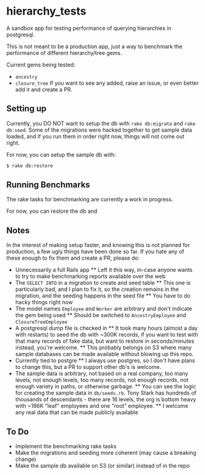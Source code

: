 # hierarchy_tests
A sandbox app for testing performance of querying hierarchies in postgresql.

This is not meant to be a production app, just a way to benchmark the performance of different hierarchy/tree gems.

Current gems being tested:
* `ancestry`
* `closure_tree`
If you want to see any added, raise an issue, or even better add it and create a PR.

## Setting up
Currently, you DO NOT want to setup the db with `rake db:migrate` and `rake db:seed`. Some of the migrations were hacked together to get sample data loaded,
and if you run them in order right now, things will not come out right.

For now, you can setup the sample db with:
```bash
$ rake db:restore
```

## Running Benchmarks
The rake tasks for benchmarking are currently a work in progress.

For now, you can restore the db and

## Notes
In the interest of making setup faster, and knowing this is not planned for
production, a few ugly things have been done so far. If you hate any of these
enough to fix them and create a PR, please do:
* Unnecessarily a full Rails app
** Left it this way, in-case anyone wants to try to make benchmarking reports available over the web
* The `SELECT INTO` in a migration to create and seed table
** This one is particularly bad, and I plan to fix it, so the creation remains in the migration, and the seeding happens in the seed file
** You have to do hacky things right now
* The model names `Employee` and `Worker` are arbitrary and don't indicate the gem being used
** Should be switched to `AncestryEmployee` and `ClosureTreeEmployee`
* A postgresql dump file is checked in
** It took many hours (almost a day with restarts) to seed the db with ~300K records, if you want to test with that many records of fake data, but want to restore in seconds/minutes instead, you're welcome.
** This probably belongs on S3 where many sample databases can be made available without blowing up this repo.
* Currently tied to postgre
** I always use postgres, so I don't have plans to change this, but a PR to support other db's is welcome.
* The sample data is arbitrary, not based on a real company, too many levels, not enough levels, too many records, not enough records, not enough variety in paths, or otherwise garbage.
** You can see the logic for creating the sample data in `db/seeds.rb`. Tony Stark has hundreds of thousands of descendants - there are 16 levels, the org is bottom heavy with ~186K "leaf" employees and one "root" employee.
** I welcome any real data that can be made publicly available

## To Do
* Implement the benchmarking rake tasks
* Make the migrations and seeding more coherent (may cause a breaking change)
* Make the sample db available on S3 (or similar) instead of in the repo
